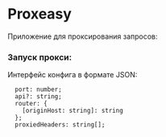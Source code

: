 # Proxeasy
Приложение для проксирования запросов:

### Запуск прокси:
Интерфейс конфига в формате JSON:
```
  port: number;
  api?: string;
  router: {
    [originHost: string]: string
  };
  proxiedHeaders: string[];
```
